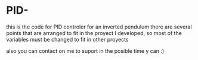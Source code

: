 # PID-
this is the code for PID controler for an inverted pendulum 
there are several points that are arranged to fit in the proyect I developed, so 
most of the variables must be changed to fit in other proyects

also you can contact on me to suport in the posible time y can :)
